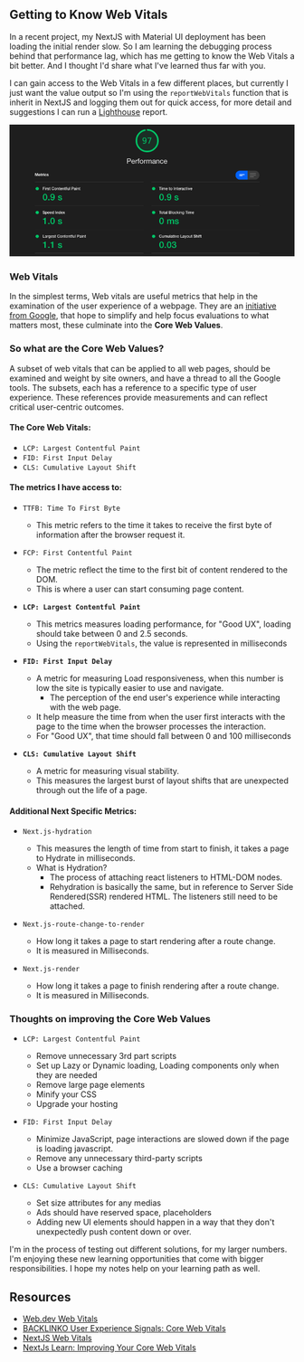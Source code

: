 ## Getting to Know Web Vitals

In a recent project, my NextJS with Material UI deployment has been loading the initial render slow. So I am learning the debugging process behind that performance lag, which has me getting to know the Web Vitals a bit better. And I thought I'd share what I've learned thus far with you.

I can gain access to the Web Vitals in a few different places, but currently I just want the value output so I'm using the `reportWebVitals` function that is inherit in NextJS and logging them out for quick access, for more detail and suggestions I can run a [Lighthouse](https://developers.google.com/web/tools/lighthouse/) report.

![Lighthouse Performance Report, reading a score of 97 for Ren Estep dot com](images/lighthouse-performance.png)

### Web Vitals

In the simplest terms, Web vitals are useful metrics that help in the examination of the user experience of a webpage. They are an [initiative from Google](https://web.dev/vitals/), that hope to simplify and help focus evaluations to what matters most, these culminate into the **Core Web Values**.

### So what are the **Core Web Values**?

A subset of web vitals that can be applied to all web pages, should be examined and weight by site owners, and have a thread to all the Google tools. The subsets, each has a reference to a specific type of user experience. These references provide measurements and can reflect critical user-centric outcomes.

#### The Core Web Vitals:

- `LCP: Largest Contentful Paint`
- `FID: First Input Delay`
- `CLS: Cumulative Layout Shift`

#### The metrics I have access to:

- `TTFB: Time To First Byte`

  - This metric refers to the time it takes to receive the first byte of information after the browser request it.

- `FCP: First Contentful Paint`

  - The metric reflect the time to the first bit of content rendered to the DOM.
  - This is where a user can start consuming page content.

- **`LCP: Largest Contentful Paint`**

  - This metrics measures loading performance, for "Good UX", loading should take between 0 and 2.5 seconds.
  - Using the `reportWebVitals`, the value is represented in milliseconds

- **`FID: First Input Delay`**

  - A metric for measuring Load responsiveness, when this number is low the site is typically easier to use and navigate.
    - The perception of the end user's experience while interacting with the web page.
  - It help measure the time from when the user first interacts with the page to the time when the browser processes the interaction.
  - For "Good UX", that time should fall between 0 and 100 milliseconds

- **`CLS: Cumulative Layout Shift`**
  - A metric for measuring visual stability.
  - This measures the largest burst of layout shifts that are unexpected through out the life of a page.

#### Additional Next Specific Metrics:

- `Next.js-hydration`

  - This measures the length of time from start to finish, it takes a page to Hydrate in milliseconds.
  - What is Hydration?
    - The process of attaching react listeners to HTML-DOM nodes.
    - Rehydration is basically the same, but in reference to Server Side Rendered(SSR) rendered HTML. The listeners still need to be attached.

- `Next.js-route-change-to-render`

  - How long it takes a page to start rendering after a route change.
  - It is measured in Milliseconds.

- `Next.js-render`
  - How long it takes a page to finish rendering after a route change.
  - It is measured in Milliseconds.

### Thoughts on improving the **Core Web Values**

- `LCP: Largest Contentful Paint`

  - Remove unnecessary 3rd part scripts
  - Set up Lazy or Dynamic loading, Loading components only when they are needed
  - Remove large page elements
  - Minify your CSS
  - Upgrade your hosting

- `FID: First Input Delay`

  - Minimize JavaScript, page interactions are slowed down if the page is loading javascript.
  - Remove any unnecessary third-party scripts
  - Use a browser caching

- `CLS: Cumulative Layout Shift`
  - Set size attributes for any medias
  - Ads should have reserved space, placeholders
  - Adding new UI elements should happen in a way that they don't unexpectedly push content down or over.

I'm in the process of testing out different solutions, for my larger numbers. I'm enjoying these new learning opportunities that come with bigger responsibilities. I hope my notes help on your learning path as well.

## Resources

- [Web.dev Web Vitals](https://web.dev/vitals/)
- [BACKLINKO User Experience Signals: Core Web Vitals](https://backlinko.com/hub/seo/core-web-vitals)
- [NextJS Web Vitals](https://nextjs.org/docs/advanced-features/measuring-performance#build-your-own)
- [NextJs Learn: Improving Your Core Web Vitals](https://nextjs.org/learn/seo/improve)
